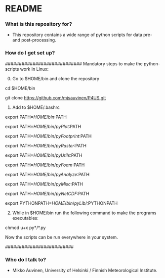 # README #

### What is this repository for? ###

* This repository contains a wide range of python scripts for data pre- and post-processing.

### How do I get set up? ###

############################
Mandatory steps to make the python-scripts work in Linux:

0) Go to $HOME/bin and clone the repository

cd $HOME/bin

git clone https://github.com/mjsauvinen/P4US.git


1) Add to $HOME/.bashrc 

export PATH=$HOME/bin:$PATH

export PATH=$HOME/bin/pyPlot:$PATH

export PATH=$HOME/bin/pyFootprint:$PATH

export PATH=$HOME/bin/pyRaster:$PATH

export PATH=$HOME/bin/pyUtils:$PATH

export PATH=$HOME/bin/pyFoam:$PATH

export PATH=$HOME/bin/pyAnalyze:$PATH

export PATH=$HOME/bin/pyMisc:$PATH

export PATH=$HOME/bin/pyNetCDF:$PATH


export PYTHONPATH=$HOME/bin/pyLib/:$PYTHONPATH


2) While in $HOME/bin run the following command to make the programs executables:

chmod u+x py*/*.py


Now the scripts can be run everywhere in your system.


#########################
### Who do I talk to? ###

* Mikko Auvinen, University of Helsinki / Finnish Meteorological Institute.
